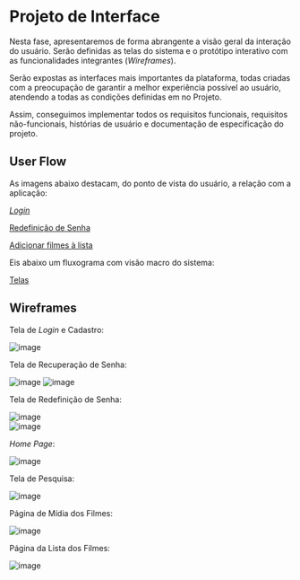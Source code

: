 
# Projeto de Interface

Nesta fase, apresentaremos de forma abrangente a visão geral da interação do usuário. Serão definidas as telas do sistema e o protótipo interativo com as funcionalidades integrantes (_Wireframes_).

Serão expostas as interfaces mais importantes da plataforma, todas criadas com a preocupação de garantir a melhor experiência possível ao usuário, atendendo a todas as condições definidas em no Projeto.

Assim, conseguimos implementar todos os requisitos funcionais, requisitos não-funcionais, histórias de usuário e documentação de especificação do projeto.

## User Flow

As imagens abaixo destacam, do ponto de vista do usuário, a relação com a aplicação:

[_Login_](https://user-images.githubusercontent.com/100796561/233752177-4ae2fbc2-eb47-4d90-af8b-132015d99584.png)

[Redefinição de Senha](https://user-images.githubusercontent.com/100796561/232894806-24ab6bfe-4bb3-4aaf-bb8a-bc7b6ca1db29.png)

[Adicionar filmes à lista](https://user-images.githubusercontent.com/127675409/232945930-a872b9ce-70d7-428e-bc65-c9c6a153be25.png)

Eis abaixo um fluxograma com visão macro do sistema:

[Telas](https://user-images.githubusercontent.com/126730478/233166165-b5d66e1d-e12f-4ee9-9d02-4c4ba020a9fb.jpg)



## Wireframes

Tela de _Login_ e Cadastro:

![image](https://user-images.githubusercontent.com/100796561/233751226-fade8172-6e46-4c10-b4ec-f8add73a7b73.png)

Tela de Recuperação de Senha:

![image](https://user-images.githubusercontent.com/100796561/233751278-9f450ff3-7cf4-40a0-a0fd-334617e00fc6.png) 
![image](https://user-images.githubusercontent.com/100796561/232647245-30240e83-8e50-4d54-a6cc-b3b2003424c5.png)

Tela de Redefinição de Senha:

![image](https://user-images.githubusercontent.com/100796561/233752043-0ca82f8d-f594-4158-90d0-f7cbd34db53d.png)  
![image](https://user-images.githubusercontent.com/100796561/233752064-ba4efc22-bd19-4de5-b44f-773f9473bd0b.png)



_Home Page_:

![image](https://user-images.githubusercontent.com/100796561/233751348-a28713ed-a260-4d0b-b150-248c17af7e9d.png)

Tela de Pesquisa:

![image](https://user-images.githubusercontent.com/100796561/233751396-bd674fb2-2eb9-4859-a41a-228a8b848dca.png)

Página de Mídia dos Filmes:

![image](https://user-images.githubusercontent.com/100796561/233751433-53586b2b-7a05-4ffb-9643-6edee25593f7.png)

Página da Lista dos Filmes:

![image](https://user-images.githubusercontent.com/100796561/233752129-cfededc2-ba46-4b9a-bb80-9363f6558092.png)


